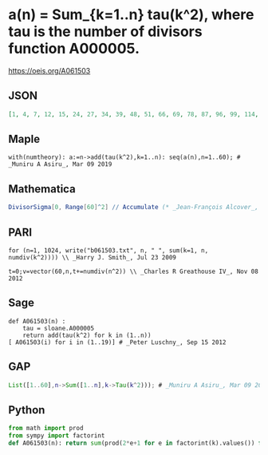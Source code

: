 # a\(n\) \= Sum\_\{k\=1\.\.n\} tau\(k^2\), where tau is the number of divisors function A000005\.
https://oeis.org/A061503
## JSON
```JSON
[1, 4, 7, 12, 15, 24, 27, 34, 39, 48, 51, 66, 69, 78, 87, 96, 99, 114, 117, 132, 141, 150, 153, 174, 179, 188, 195, 210, 213, 240, 243, 254, 263, 272, 281, 306, 309, 318, 327, 348, 351, 378, 381, 396, 411, 420, 423, 450, 455, 470, 479, 494, 497]
```
## Maple
```Maple
with(numtheory): a:=n->add(tau(k^2),k=1..n): seq(a(n),n=1..60); # _Muniru A Asiru_, Mar 09 2019
```
## Mathematica
```Mathematica
DivisorSigma[0, Range[60]^2] // Accumulate (* _Jean-François Alcover_, Nov 25 2013 *)
```
## PARI
```PARI
for (n=1, 1024, write("b061503.txt", n, " ", sum(k=1, n, numdiv(k^2)))) \\ _Harry J. Smith_, Jul 23 2009
```
```PARI
t=0;v=vector(60,n,t+=numdiv(n^2)) \\ _Charles R Greathouse IV_, Nov 08 2012
```
## Sage
```Sage
def A061503(n) :
    tau = sloane.A000005
    return add(tau(k^2) for k in (1..n))
[ A061503(i) for i in (1..19)] # _Peter Luschny_, Sep 15 2012
```
## GAP
```GAP
List([1..60],n->Sum([1..n],k->Tau(k^2))); # _Muniru A Asiru_, Mar 09 2019
```
## Python
```Python
from math import prod
from sympy import factorint
def A061503(n): return sum(prod(2*e+1 for e in factorint(k).values()) for k in range(1,n+1)) # _Chai Wah Wu_, May 10 2022
```
